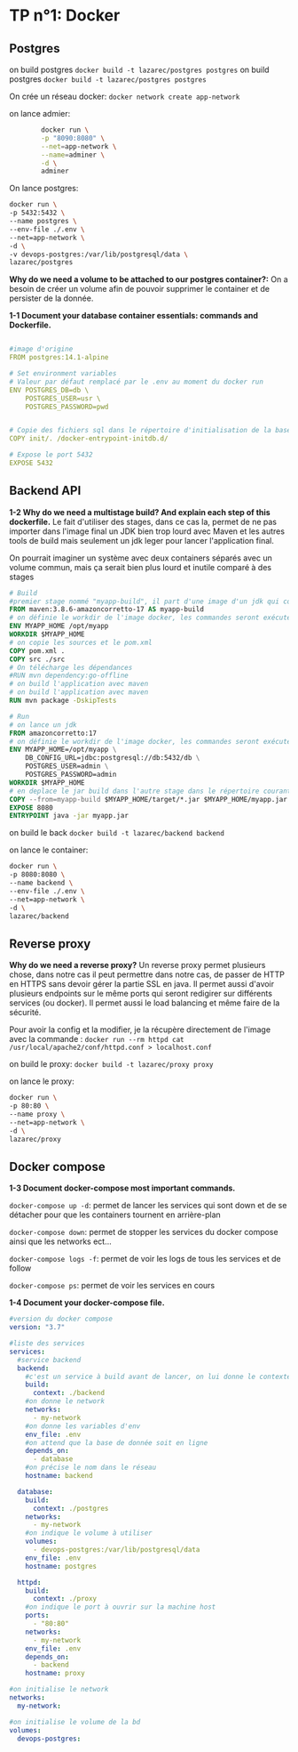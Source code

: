 # TP n°1: Docker

## Postgres

on build postgres `docker build -t lazarec/postgres postgres`
on build postgres `docker build -t lazarec/postgres postgres`

On crée un réseau docker: `docker network create app-network`

on lance admier:

```bash
        docker run \
        -p "8090:8080" \
        --net=app-network \
        --name=adminer \
        -d \
        adminer

```

On lance postgres:

```bash
docker run \
-p 5432:5432 \
--name postgres \
--env-file ./.env \
--net=app-network \
-d \
-v devops-postgres:/var/lib/postgresql/data \
lazarec/postgres
```

**Why do we need a volume to be attached to our postgres container?:**
On a besoin de créer un volume afin de pouvoir supprimer le container et de persister de la donnée.

**1-1 Document your database container essentials: commands and Dockerfile.**

```yaml

#image d'origine
FROM postgres:14.1-alpine

# Set environment variables
# Valeur par défaut remplacé par le .env au moment du docker run
ENV POSTGRES_DB=db \
    POSTGRES_USER=usr \
    POSTGRES_PASSWORD=pwd


# Copie des fichiers sql dans le répertoire d'initialisation de la base de données
COPY init/. /docker-entrypoint-initdb.d/

# Expose le port 5432
EXPOSE 5432

```

## Backend API

**1-2 Why do we need a multistage build? And explain each step of this dockerfile.**
Le fait d'utiliser des stages, dans ce cas la, permet de ne pas importer dans l'image final un JDK bien trop lourd avec Maven et les autres tools de build mais seulement un jdk leger pour lancer l'application final.

On pourrait imaginer un système avec deux containers séparés avec un volume commun, mais ça serait bien plus lourd et inutile comparé à des stages

```dockerfile
# Build
#premier stage nommé "myapp-build", il part d'une image d'un jdk qui comprends maven, qui est un gestionnaire de dépendances
FROM maven:3.8.6-amazoncorretto-17 AS myapp-build
# on définie le workdir de l'image docker, les commandes seront exécutés dedans
ENV MYAPP_HOME /opt/myapp
WORKDIR $MYAPP_HOME
# on copie les sources et le pom.xml
COPY pom.xml .
COPY src ./src
# On télécharge les dépendances
#RUN mvn dependency:go-offline
# on build l'application avec maven
# on build l'application avec maven
RUN mvn package -DskipTests

# Run
# on lance un jdk
FROM amazoncorretto:17
# on définie le workdir de l'image docker, les commandes seront exécutés dedans
ENV MYAPP_HOME=/opt/myapp \
    DB_CONFIG_URL=jdbc:postgresql://db:5432/db \
    POSTGRES_USER=admin \
    POSTGRES_PASSWORD=admin
WORKDIR $MYAPP_HOME
# en deplace le jar build dans l'autre stage dans le répertoire courant
COPY --from=myapp-build $MYAPP_HOME/target/*.jar $MYAPP_HOME/myapp.jar
EXPOSE 8080
ENTRYPOINT java -jar myapp.jar

```

on build le back `docker build -t lazarec/backend backend`

on lance le container:

```bash
docker run \
-p 8080:8080 \
--name backend \
--env-file ./.env \
--net=app-network \
-d \
lazarec/backend
```

## Reverse proxy

**Why do we need a reverse proxy?**
Un reverse proxy permet plusieurs chose, dans notre cas il peut permettre dans notre cas, de passer de HTTP en HTTPS sans devoir gérer la partie SSL en java. Il permet aussi d'avoir plusieurs endpoints sur le même ports qui seront redigirer sur différents services (ou docker). Il permet aussi le load balancing et même faire de la sécurité.

Pour avoir la config et la modifier, je la récupère directement de l'image avec la commande : `docker run --rm httpd cat /usr/local/apache2/conf/httpd.conf > localhost.conf`

on build le proxy: `docker build -t lazarec/proxy proxy`

on lance le proxy:

```bash
docker run \
-p 80:80 \
--name proxy \
--net=app-network \
-d \
lazarec/proxy
```

## Docker compose

**1-3 Document docker-compose most important commands.**

`docker-compose up -d`: permet de lancer les services qui sont down et de se détacher pour que les containers tournent en arrière-plan

`docker-compose down`: permet de stopper les services du docker compose ainsi que les networks ect...

`docker-compose logs -f`: permet de voir les logs de tous les services et de follow

`docker-compose ps`: permet de voir les services en cours

**1-4 Document your docker-compose file.**

```yaml
#version du docker compose
version: "3.7"

#liste des services
services:
  #service backend
  backend:
    #c'est un service à build avant de lancer, on lui donne le contexte
    build:
      context: ./backend
    #on donne le network
    networks:
      - my-network
    #on donne les variables d'env
    env_file: .env
    #on attend que la base de donnée soit en ligne
    depends_on:
      - database
    #on précise le nom dans le réseau
    hostname: backend

  database:
    build:
      context: ./postgres
    networks:
      - my-network
    #on indique le volume à utiliser
    volumes:
      - devops-postgres:/var/lib/postgresql/data
    env_file: .env
    hostname: postgres

  httpd:
    build:
      context: ./proxy
    #on indique le port à ouvrir sur la machine host
    ports:
      - "80:80"
    networks:
      - my-network
    env_file: .env
    depends_on:
      - backend
    hostname: proxy

#on initialise le network
networks:
  my-network:

#on initialise le volume de la bd
volumes:
  devops-postgres:
```
